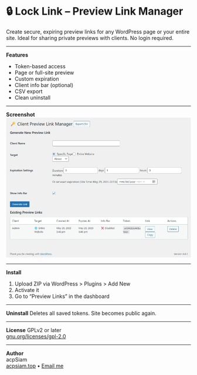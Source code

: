 # 🔒 Lock Link – Preview Link Manager

Create secure, expiring preview links for any WordPress page or your entire site. Ideal for sharing private previews with clients. No login required.

---

**Features**
- Token-based access
- Page or full-site preview
- Custom expiration
- Client info bar (optional)
- CSV export
- Clean uninstall

---

**Screenshot**  
![Admin UI](https://github.com/acpSiam/WP-Lock-Link/blob/main/screenshot.png)

---

**Install**
1. Upload ZIP via WordPress > Plugins > Add New
2. Activate it
3. Go to “Preview Links” in the dashboard

---

**Uninstall**
Deletes all saved tokens. Site becomes public again.

---

**License**
GPLv2 or later  
[gnu.org/licenses/gpl-2.0](https://www.gnu.org/licenses/gpl-2.0.html)

---

**Author**  
acpSiam  
[acpsiam.top](https://acpsiam.top) • [Email me](mailto:acpsiam@gmail.com)